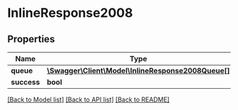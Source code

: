 # InlineResponse2008

## Properties
Name | Type | Description | Notes
------------ | ------------- | ------------- | -------------
**queue** | [**\Swagger\Client\Model\InlineResponse2008Queue[]**](InlineResponse2008Queue.md) |  | [optional] 
**success** | **bool** |  | [optional] 

[[Back to Model list]](../../README.md#documentation-for-models) [[Back to API list]](../../README.md#documentation-for-api-endpoints) [[Back to README]](../../README.md)

